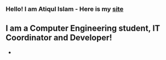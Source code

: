 ### Hello! I am Atiqul Islam - Here is my [site][website]

## I am a Computer Engineering student, IT Coordinator and Developer!

-

<br />
<br />

[website]: https://atiqulislam.netlify.app/
[linkedin]: https://www.linkedin.com/in/islam-atiqul/
